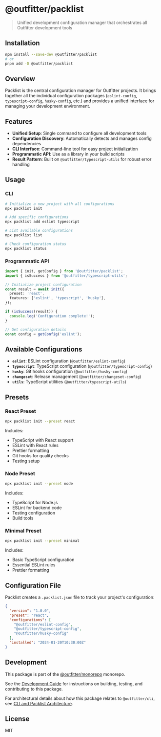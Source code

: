 # @outfitter/packlist

> Unified development configuration manager that orchestrates all Outfitter
> development tools

## Installation

```bash
npm install --save-dev @outfitter/packlist
# or
pnpm add -D @outfitter/packlist
```

## Overview

Packlist is the central configuration manager for Outfitter projects. It brings
together all the individual configuration packages (`eslint-config`,
`typescript-config`, `husky-config`, etc.) and provides a unified interface for
managing your development environment.

## Features

- **Unified Setup**: Single command to configure all development tools
- **Configuration Discovery**: Automatically detects and manages config
  dependencies
- **CLI Interface**: Command-line tool for easy project initialization
- **Programmatic API**: Use as a library in your build scripts
- **Result Pattern**: Built on `@outfitter/typescript-utils` for robust error
  handling

## Usage

### CLI

```bash
# Initialize a new project with all configurations
npx packlist init

# Add specific configurations
npx packlist add eslint typescript

# List available configurations
npx packlist list

# Check configuration status
npx packlist status
```

### Programmatic API

```typescript
import { init, getConfig } from '@outfitter/packlist';
import { isSuccess } from '@outfitter/typescript-utils';

// Initialize project configuration
const result = await init({
  preset: 'react',
  features: ['eslint', 'typescript', 'husky'],
});

if (isSuccess(result)) {
  console.log('Configuration complete!');
}

// Get configuration details
const config = getConfig('eslint');
```

## Available Configurations

- **`eslint`**: ESLint configuration (`@outfitter/eslint-config`)
- **`typescript`**: TypeScript configuration (`@outfitter/typescript-config`)
- **`husky`**: Git hooks configuration (`@outfitter/husky-config`)
- **`changeset`**: Release management (`@outfitter/changeset-config`)
- **`utils`**: TypeScript utilities (`@outfitter/typescript-utils`)

## Presets

### React Preset

```bash
npx packlist init --preset react
```

Includes:

- TypeScript with React support
- ESLint with React rules
- Prettier formatting
- Git hooks for quality checks
- Testing setup

### Node Preset

```bash
npx packlist init --preset node
```

Includes:

- TypeScript for Node.js
- ESLint for backend code
- Testing configuration
- Build tools

### Minimal Preset

```bash
npx packlist init --preset minimal
```

Includes:

- Basic TypeScript configuration
- Essential ESLint rules
- Prettier formatting

## Configuration File

Packlist creates a `.packlist.json` file to track your project's configuration:

```json
{
  "version": "1.0.0",
  "preset": "react",
  "configurations": [
    "@outfitter/eslint-config",
    "@outfitter/typescript-config",
    "@outfitter/husky-config"
  ],
  "installed": "2024-01-20T10:30:00Z"
}
```

## Development

This package is part of the
[@outfitter/monorepo](https://github.com/outfitter-dev/monorepo) monorepo.

See the [Development Guide](../../docs/contributing/development.md) for
instructions on building, testing, and contributing to this package.

For architectural details about how this package relates to `@outfitter/cli`,
see
[CLI and Packlist Architecture](../../docs/architecture/cli-and-packlist.md).

## License

MIT

